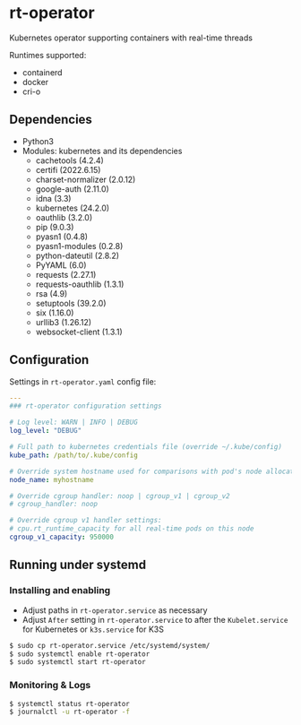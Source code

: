 # rt-operator

Kubernetes operator supporting containers with real-time threads

Runtimes supported:
- containerd
- docker
- cri-o

## Dependencies
- Python3
- Modules: kubernetes and its dependencies
    - cachetools (4.2.4)
    - certifi (2022.6.15)
    - charset-normalizer (2.0.12)
    - google-auth (2.11.0)
    - idna (3.3)
    - kubernetes (24.2.0)
    - oauthlib (3.2.0)
    - pip (9.0.3)
    - pyasn1 (0.4.8)
    - pyasn1-modules (0.2.8)
    - python-dateutil (2.8.2)
    - PyYAML (6.0)
    - requests (2.27.1)
    - requests-oauthlib (1.3.1)
    - rsa (4.9)
    - setuptools (39.2.0)
    - six (1.16.0)
    - urllib3 (1.26.12)
    - websocket-client (1.3.1)

## Configuration
Settings in `rt-operator.yaml` config file:
```yaml
---
### rt-operator configuration settings

# Log level: WARN | INFO | DEBUG 
log_level: "DEBUG"

# Full path to kubernetes credentials file (override ~/.kube/config)
kube_path: /path/to/.kube/config

# Override system hostname used for comparisons with pod's node allocation
node_name: myhostname

# Override cgroup handler: noop | cgroup_v1 | cgroup_v2
# cgroup_handler: noop

# Override cgroup v1 handler settings:
# cpu.rt_runtime_capacity for all real-time pods on this node
cgroup_v1_capacity: 950000
```

## Running under systemd
### Installing and enabling
- Adjust paths in `rt-operator.service` as necessary
- Adjust `After` setting in `rt-operator.service` to after the `Kubelet.service` for Kubernetes or `k3s.service` for K3S

```bash
$ sudo cp rt-operator.service /etc/systemd/system/
$ sudo systemctl enable rt-operator
$ sudo systemctl start rt-operator
```

### Monitoring & Logs
```bash
$ systemctl status rt-operator
$ journalctl -u rt-operator -f
```
